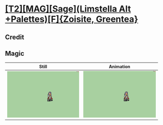 # [\[T2\]\[MAG\]\[Sage\]\(Limstella Alt +Palettes\)\[F\]{Zoisite, Greentea}](../)

## Credit


	
## Magic

| Still | Animation |
| :---: | :-------: |
| ![Magic still](./Magic_000.png) | ![Magic animation](./Magic.gif) |
